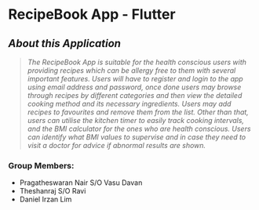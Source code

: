 # RecipeBook App - Flutter

## _About this Application_

> _The RecipeBook App is suitable for the health conscious users with providing recipes which can be allergy free to them with several important features. Users will have to register and login to the app using email address and password, once done users may browse through recipes by different categories and then view the detailed cooking method and its necessary ingredients. Users may add recipes to favourites and remove them from the list. Other than that, users can utilise the kitchen timer to easily track cooking intervals, and the BMI calculator for the ones who are health conscious. Users can identify what BMI values to supervise and in case they need to visit a doctor for advice if abnormal results are shown._


### Group Members:

- Pragatheswaran Nair S/O Vasu Davan
- Theshanraj S/O Ravi
- Daniel Irzan Lim
